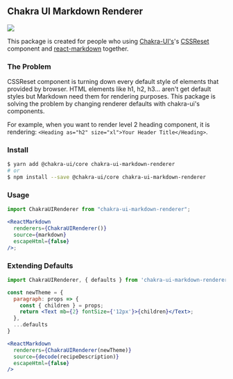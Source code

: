 ## Chakra UI Markdown Renderer

 <a href="https://www.npmjs.com/package/chakra-ui-markdown-renderer" alt="NPM">
  <img src="https://img.shields.io/npm/v/chakra-ui-markdown-renderer?color=green&style=flat-square" />
</a>

This package is created for people who using [Chakra-UI's](https://chakra-ui.com/)'s [CSSReset](https://chakra-ui.com/getting-started#injecting-global-styles) component and [react-markdown](https://github.com/rexxars/react-markdown) together.

### The Problem

CSSReset component is turning down every default style of elements that provided by browser. HTML elements like h1, h2, h3... aren't get default styles but Markdown need them for rendering purposes. This package is solving the problem by changing renderer defaults with chakra-ui's components.

For example, when you want to render level 2 heading component, it is rendering: `<Heading as="h2" size="xl">Your Header Title</Heading>`.

### Install

```sh
$ yarn add @chakra-ui/core chakra-ui-markdown-renderer
# or
$ npm install --save @chakra-ui/core chakra-ui-markdown-renderer
```

### Usage

```jsx
import ChakraUIRenderer from "chakra-ui-markdown-renderer";

<ReactMarkdown
  renderers={ChakraUIRenderer()}
  source={markdown}
  escapeHtml={false}
/>;
```

### Extending Defaults

```jsx
import ChakraUIRenderer, { defaults } from 'chakra-ui-markdown-renderer';

const newTheme = {
  paragraph: props => {
    const { children } = props;
    return <Text mb={2} fontSize={'12px'}>{children}</Text>;
  },
  ...defaults
}

<ReactMarkdown
  renderers={ChakraUIRenderer(newTheme)}
  source={decode(recipeDescription)}
  escapeHtml={false}
/>
```
